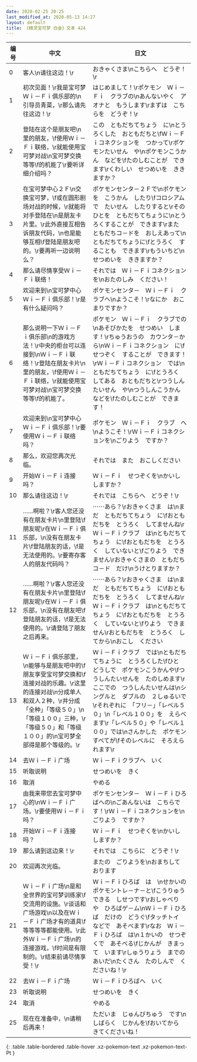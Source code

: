 ```yaml
---
date: 2020-02-25 20:25
last_modified_at: 2020-05-13 14:27
layout: default
title: 《精灵宝可梦 白金》文本 424
---
```

| 编号 | 中文 | 日文 |
| ---- | ---- | ---- |
| 0 | 客人\n请往这边！\r | おきゃくさま\nこちらへ　どうぞ！\r |
| 1 | 初次见面！\r我是宝可梦Ｗｉ－Ｆｉ俱乐部的\n引导员青菜，\r那么请先往这边！\r | はじめまして！\rポケモン　Ｗｉ－Ｆｉ　クラブの\nあんないやく　アオナと　もうします\rまずは　こちらを　どうぞ！\r |
| 2 | 登陆在这个是朋友吧\n里的朋友，\f使用Ｗｉ－Ｆｉ联络，\r就能使用宝可梦对战\n宝可梦交换等等\f的机能了\r要听详细介绍吗？ | この　ともだちてちょう　に\nとうろくした　おともだちと\fＷｉ－Ｆｉコネクションを　つかって\rポケモンたいせん　や\nポケモンこうかん　などを\fたのしむことが　できます\rくわしい　せつめいを　ききますか？ |
| 3 | 在宝可梦中心２Ｆ\n交换宝可梦，\f或在圆形剧场对战的时候，\r就能将对手登陆在\n是朋友卡片里。\r此外直接互相告诉朋友代码，\n也是能够互相\f登陆是朋友吧的。\r要再听一边说明么？ | ポケモンセンタ－２Ｆで\nポケモンを　こうかん　したり\fコロシアムで　たいせん　したりすると\rそのひとを　ともだちてちょうに\nとうろくすることが　できます\rまた　ともだちコ－ドを　おしえあって\nともだちてちょうに\fとうろく　することも　できます\rもういちど\nせつめいを　ききますか？ |
| 4 | 那么请尽情享受Ｗｉ－Ｆｉ联络！ | それでは　Ｗｉ－Ｆｉコネクション　を\nおたのしみ　ください！ |
| 5 | 欢迎来到\n宝可梦中心Ｗｉ－Ｆｉ俱乐部！\r是有什么疑问吗？ | ポケモンセンタ－　Ｗｉ－Ｆｉ　クラブへ\nようこそ！\rなにか　おこまりですか？ |
| 6 | 那么说明一下Ｗｉ－Ｆｉ俱乐部\n的游戏方法！\r中央的柜台可以连接到\nＷｉ－Ｆｉ联络！\r登陆在朋友卡片\n里的朋友，\f使用Ｗｉ－Ｆｉ联络，\r就能使用宝可梦对战\n宝可梦交换等等\f的机能了。 | ポケモン　Ｗｉ－Ｆｉ　クラブでの\nあそびかたを　せつめい　します！\rちゅうおうの　カウンタ－から\nＷｉ－Ｆｉコネクション　に\fせつぞく　することが　できます！\rＷｉ－Ｆｉコネクション　では\nともだちてちょう　に\fとうろく　してある　おともだちと\rつうしんたいせん　や\nつうしんこうかん　などを\fたのしむことが　できます！ |
| 7 | 欢迎来到\n宝可梦中心Ｗｉ－Ｆｉ俱乐部！\r要使用Ｗｉ－Ｆｉ联络吗？ | ポケモン　Ｗｉ－Ｆｉ　クラブ　へ\nようこそ！\rＷｉ－Ｆｉコネクションを\nごりよう　ですか？ |
| 8 | 那么，欢迎您再次光临。 | それでは　また　おこしください |
| 9 | 开始Ｗｉ－Ｆｉ连接吗？ | Ｗｉ－Ｆｉ　せつぞくを\nかいし　しますか？ |
| 10 | 那么请往这边！\r | それでは　こちらへ　どうぞ！\r |
| 11 | ……啊啦？\r客人您还没有在朋友卡片\n里登陆\f朋友呢\r在Ｗｉ－Ｆｉ俱乐部，\n没有在朋友卡片\f登陆朋友的话，\f是无法使用的。\r要寄存客人的朋友代码吗？ | ⋯⋯あら？\rおきゃくさま　は\nまだ　ともだちてちょう　に\fおともだちを　とうろく　してませんね\rＷｉ－Ｆｉクラブ　は\nともだちてちょう　に\fおともだちを　とうろく　していないと\fごりよう　できません\rおきゃくさまの　ともだちコ－ド　だけ\nうけとりますか？ |
| 12 | ……啊啦？\r客人您还没有在朋友卡片\n里登陆\f朋友呢\r在Ｗｉ－Ｆｉ俱乐部，\n没有在朋友吧\f登陆朋友的话，\f是无法使用的。\r请登陆了朋友之后再来。 | ⋯⋯あら？\rおきゃくさま　は\nまだ　ともだちてちょう　に\fおともだちを　とうろく　してませんね\rＷｉ－Ｆｉクラブ　は\nともだちてちょう　に\fおともだちを　とうろく　していないと\fりよう　できません\rおともだちを　とうろく　してから\nおこし　ください |
| 13 | Ｗｉ－Ｆｉ俱乐部里，\n能够与是朋友吧中的\f朋友享受宝可梦交换和\f连接对战的乐趣。\r这里的连接对战\n分成单人和双人２种，\r并分成「全种」「等级５０」\n「等级１００」三种，\r「等级５０」和「等级１００」的\n宝可梦全部得是那个等级的。\r | Ｗｉ－Ｆｉクラブ　では\nともだちてちょうに　とうろくした\fひと　どうしで　ポケモンこうかんや\fつうしんたいせんを　たのしめます\rここでの　つうしんたいせんは\nシングルと　ダブルの　２しゅるいで\rそれぞれに　「フリ－」「レベル５０」\n「レベル１００」を　えらべます\r「レベル５０」や「レベル１００」では\nさんかした　ポケモン　すべてが\fそのレベルに　そろえられます\r |
| 14 | 去Ｗｉ－Ｆｉ广场 | Ｗｉ－Ｆｉクラブへ　いく |
| 15 | 听取说明 | せつめいを　きく |
| 16 | 取消 | やめる |
| 17 | 由我来带您去宝可梦中心的\nＷｉ－Ｆｉ广场。\r要使用Ｗｉ－Ｆｉ吗？ | ポケモンセンタ－　Ｗｉ－Ｆｉひろばへの\nごあんないは　こちらです！\rＷｉ－Ｆｉコネクションを\nごりよう　ですか？ |
| 18 | 开始Ｗｉ－Ｆｉ连接吗？ | Ｗｉ－Ｆｉ　せつぞくを\nかいし　しますか？ |
| 19 | 那么请到这边来！\r | それでは　こちらに　どうぞ！\r |
| 20 | 欢迎再次光临。 | またの　ごりようを\nおまちして　おります |
| 21 | Ｗｉ－Ｆｉ广场\n是和全世界的宝可梦训练家\f交流用的设施。\r谈话和广场游戏\n以及在Ｗｉ－Ｆｉ广场才有的道具\f等等等等都能使用。\r此外Ｗｉ－Ｆｉ广场\n的连接游戏，\f时间是有限制的。\r结束前请尽情享受！\r | Ｗｉ－Ｆｉひろば　は　\nせかいの　ポケモントレ－ナ－と\fこうりゅう　できる　しせつです\rおしゃべり　や　ひろばゲ－ム\nＷｉ－Ｆｉひろば　だけの　どうぐ\fタッチトイ　などで　あそべます\rなお　Ｗｉ－Ｆｉひろば　は\n１かいの　せつぞくで　あそべる\fじかんが　きまって　います\rしゅうりょう　までの　あいだ\nたくさん　たのしんで　くださいね！\r |
| 22 | 去Ｗｉ－Ｆｉ广场 | Ｗｉ－Ｆｉひろばへ　いく |
| 23 | 听取说明 | せつめいを　きく |
| 24 | 取消 | やめる |
| 25 | 现在在准备中，\n请稍后再来！ | ただいま　じゅんびちゅう　です\nしばらく　じかんを\fおいてから　きてくださいね！ |
{: .table .table-bordered .table-hover .xz-pokemon-text .xz-pokemon-text-Pt }